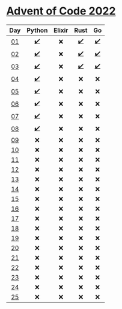 # [Advent of Code 2022](https://adventofcode.com/2022/)

|     Day     |               Python               | Elixir | Rust |   Go   |
| :---------: | :--------------------------------: | :----: | :--: | :----: |
| [01][day01] | [:heavy_check_mark:](python/day01) |  :x:   | [:heavy_check_mark:](rust/day01)  | [:heavy_check_mark:](go/day01)  |
| [02][day02] | [:heavy_check_mark:](python/day02) |  :x:   | [:heavy_check_mark:](rust/day02)  | [:heavy_check_mark:](go/day02)  |
| [03][day03] | [:heavy_check_mark:](python/day03) |  :x:   | [:heavy_check_mark:](rust/day03)  | [:heavy_check_mark:](go/day03)  |
| [04][day04] | [:heavy_check_mark:](python/day04) |  :x:   | :x:  |  :x:   |
| [05][day05] | [:heavy_check_mark:](python/day05) |  :x:   | :x:  |  :x:   |
| [06][day06] | [:heavy_check_mark:](python/day06) |  :x:   | :x:  |  :x:   |
| [07][day07] | [:heavy_check_mark:](python/day07) |  :x:   | :x:  |  :x:   |
| [08][day08] | [:heavy_check_mark:](python/day08) |  :x:   | :x:  |  :x:   |
| [09][day09] |                :x:                 |  :x:   | :x:  |  :x:   |
| [10][day10] |                :x:                 |  :x:   | :x:  |  :x:   |
| [11][day11] |                :x:                 |  :x:   | :x:  |  :x:   |
| [12][day12] |                :x:                 |  :x:   | :x:  |  :x:   |
| [13][day13] |                :x:                 |  :x:   | :x:  |  :x:   |
| [14][day14] |                :x:                 |  :x:   | :x:  |  :x:   |
| [15][day15] |                :x:                 |  :x:   | :x:  |  :x:   |
| [16][day16] |                :x:                 |  :x:   | :x:  |  :x:   |
| [17][day17] |                :x:                 |  :x:   | :x:  |  :x:   |
| [18][day18] |                :x:                 |  :x:   | :x:  |  :x:   |
| [19][day19] |                :x:                 |  :x:   | :x:  |  :x:   |
| [20][day20] |                :x:                 |  :x:   | :x:  |  :x:   |
| [21][day21] |                :x:                 |  :x:   | :x:  |  :x:   |
| [22][day22] |                :x:                 |  :x:   | :x:  |  :x:   |
| [23][day23] |                :x:                 |  :x:   | :x:  |  :x:   |
| [24][day24] |                :x:                 |  :x:   | :x:  |  :x:   |
| [25][day25] |                :x:                 |  :x:   | :x:  |  :x:   |

[day01]: https://adventofcode.com/2022/day/1
[day02]: https://adventofcode.com/2022/day/2
[day03]: https://adventofcode.com/2022/day/3
[day04]: https://adventofcode.com/2022/day/4
[day05]: https://adventofcode.com/2022/day/5
[day06]: https://adventofcode.com/2022/day/6
[day07]: https://adventofcode.com/2022/day/7
[day08]: https://adventofcode.com/2022/day/8
[day09]: https://adventofcode.com/2022/day/9
[day10]: https://adventofcode.com/2022/day/10
[day11]: https://adventofcode.com/2022/day/11
[day12]: https://adventofcode.com/2022/day/12
[day13]: https://adventofcode.com/2022/day/13
[day14]: https://adventofcode.com/2022/day/14
[day15]: https://adventofcode.com/2022/day/15
[day16]: https://adventofcode.com/2022/day/16
[day17]: https://adventofcode.com/2022/day/17
[day18]: https://adventofcode.com/2022/day/18
[day19]: https://adventofcode.com/2022/day/19
[day20]: https://adventofcode.com/2022/day/20
[day21]: https://adventofcode.com/2022/day/21
[day22]: https://adventofcode.com/2022/day/22
[day23]: https://adventofcode.com/2022/day/23
[day24]: https://adventofcode.com/2022/day/24
[day25]: https://adventofcode.com/2022/day/25
